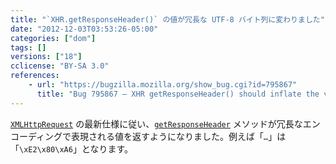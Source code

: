 ```yaml
---
title: "`XHR.getResponseHeader()` の値が冗長な UTF-8 バイト列に変わりました"
date: "2012-12-03T03:53:26-05:00"
categories: ["dom"]
tags: []
versions: ["18"]
cclicense: "BY-SA 3.0"
references:
    - url: "https://bugzilla.mozilla.org/show_bug.cgi?id=795867"
      title: "Bug 795867 – XHR getResponseHeader() should inflate the value"
---
```

[`XMLHttpRequest`](https://developer.mozilla.org/docs/DOM/XMLHttpRequest) の最新仕様に従い、[`getResponseHeader`](https://developer.mozilla.org/docs/DOM/XMLHttpRequest#getResponseHeader%28%29) メソッドが冗長なエンコーディングで表現される値を返すようになりました。例えば「`…`」は「`\xE2\x80\xA6`」となります。

